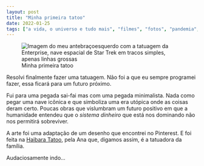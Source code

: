 ```yaml
---
layout: post
title: "Minha primeira tatoo"
date: 2022-01-25
tags: ["a vida, o universo e tudo mais", "filmes", "fotos", "pandemia", "tatuagem"]
---
```

<figure class="foto-post">
            <img src="{{ site.baseurl }}/assets/fotos/2022/01/20220125_113641.jpg" alt="Imagem do meu antebraçoesquerdo com a tatuagem da Enterprise, nave espacial de Star Trek em tracos simples, apenas linhas grossas" title="Minha primeira tatoo">
<figcaption>Minha primeira tatoo</figcaption>
</figure>
Resolvi finalmente fazer uma tatuagem. Não foi a que eu sempre programei fazer, essa ficará para um futuro próximo.  

Fui para uma pegada sai-fai mas com uma pegada minimalista. Nada como pegar uma nave icônica e que simboliza uma era utópica onde as coisas deram certo. Poucas obras que vislumbram um futuro positivo em que a humanidade entendeu que o *sistema dinheiro* que está nos dominando não nos permitirá sobreviver.  

A arte foi uma adaptação de um desenho que encontrei no Pinterest. E foi feita na [Haibara Tatoo](https://www.instagram.com/haibaratattoo?igsh=MnY5dzR6bGRuc2Fk), pela Ana que, digamos assim, é a tatuadora da família.

Audaciosamente indo...
